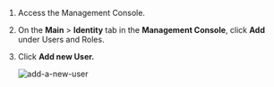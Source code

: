 1.  Access the Management Console.

2.  On the **Main** > **Identity** tab in the **Management Console**, click **Add** under
    Users and Roles.

3.  Click **Add new User.**

    ![add-a-new-user](../../../assets/img/fragments/add-a-new-user.png)